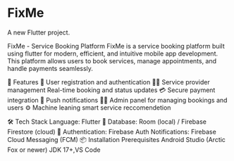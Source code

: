 # FixMe

A new Flutter project.

FixMe - Service Booking Platform FixMe is a service booking platform built using flutter for modern, efficient, and intuitive mobile app development. This platform allows users to book services, manage appointments, and handle payments seamlessly.

🚀 Features
   🔐 User registration and authentication
   👷‍♂️ Service provider management Real-time booking and status updates
   💳 Secure payment integration
   🔔 Push notifications
   🕵️‍♀️ Admin panel for managing bookings and users
   ⚙  Machine leaning smart service reccomendetion

🛠️ Tech Stack Language: Flutter
📅 Database: Room (local) / Firebase Firestore (cloud) 
🔐 Authentication: Firebase Auth Notifications: Firebase Cloud Messaging (FCM) 
📦 Installation Prerequisites Android Studio (Arctic Fox or newer) JDK 17+,VS Code

